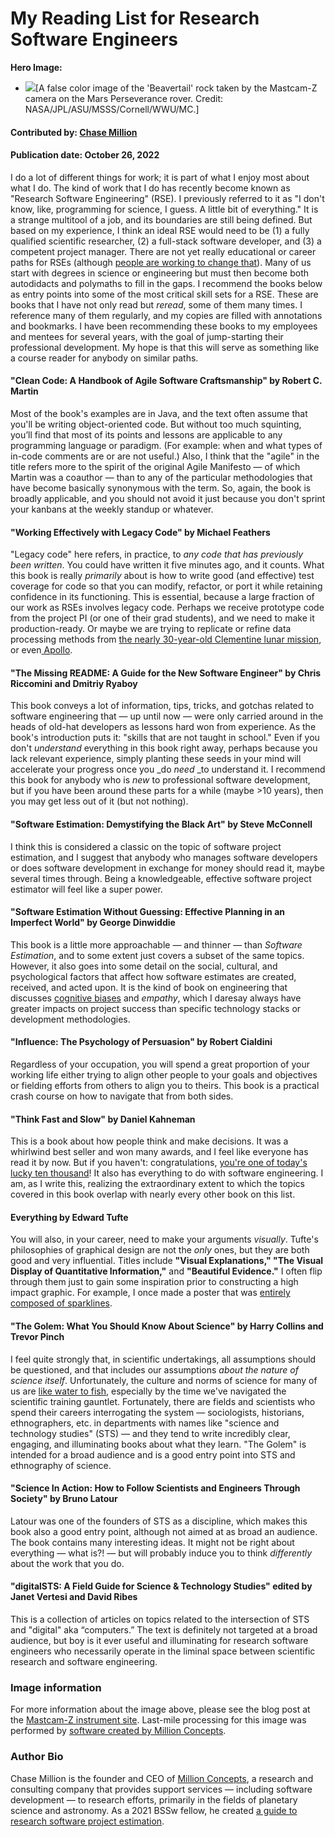 # My Reading List for Research Software Engineers

 **Hero Image:**

  - <img src='../../images/Blog_2210_RSE.png' />[A false color image of the 'Beavertail' rock taken by the Mastcam-Z camera on the Mars Perseverance rover. Credit: NASA/JPL/ASU/MSSS/Cornell/WWU/MC.] 

#### Contributed by: [Chase Million](https://github.com/cmillion)

#### Publication date: October 26, 2022

I do a lot of different things for work; it is part of what I enjoy most about what I do. The kind of work that I do has recently become known as "Research Software Engineering" (RSE). I previously referred to it as "I don't know, like, programming for science, I guess. A little bit of everything." It is a strange multitool of a job, and its boundaries are still being defined. But based on my experience, I think an ideal RSE would need to be (1) a fully qualified scientific researcher, (2) a full-stack software developer, and (3) a competent project manager. There are not yet really educational or career paths for RSEs (although [people are working to change that](https://us-rse.org/)). Many of us start with degrees in science or engineering but must then become both autodidacts and polymaths to fill in the gaps. I recommend the books below as entry points into some of the most critical skill sets for a RSE. These are books that I have not only read but _reread_, some of them many times. I reference many of them regularly, and my copies are filled with annotations and bookmarks. I have been recommending these books to my employees and mentees for several years, with the goal of jump-starting their professional development. My hope is that this will serve as something like a course reader for anybody on similar paths.

#### "Clean Code: A Handbook of Agile Software Craftsmanship" by Robert C. Martin

Most of the book's examples are in Java, and the text often assume that you'll be writing object-oriented code.  But without too much squinting, you’ll find that most of its points and lessons are applicable to any programming language or paradigm. (For example: when and what types of in-code comments are or are not useful.) Also, I think that the "agile" in the title refers more to the spirit of the original Agile Manifesto — of which Martin was a coauthor — than to any of the particular methodologies that have become basically synonymous with the term. So, again, the book is broadly applicable, and you should not avoid it just because you don't sprint your kanbans at the weekly standup or whatever.

#### "Working Effectively with Legacy Code" by Michael Feathers

"Legacy code" here refers, in practice, to _any code that has previously been written_. You could have written it five minutes ago, and it counts. What this book is really _primarily_ about is how to write good (and effective) test coverage for code so that you can modify, refactor, or port it while retaining confidence in its functioning. This is essential, because a large fraction of our work as RSEs involves legacy code. Perhaps we receive prototype code from the project PI (or one of their grad students), and we need to make it production-ready. Or maybe we are trying to replicate or refine data processing methods from [the nearly 30-year-old Clementine lunar mission](https://millionconcepts.com/clem_m3.html), or even[ Apollo](https://millionconcepts.com/ahfe_summary.html).

#### "The Missing README: A Guide for the New Software Engineer" by Chris Riccomini and Dmitriy Ryaboy

This book conveys a lot of information, tips, tricks, and gotchas related to software engineering that — up until now — were only carried around in the heads of old-hat developers as lessons hard won from experience. As the book's introduction puts it: "skills that are not taught in school." Even if you don't _understand_ everything in this book right away, perhaps because you lack relevant experience, simply planting these seeds in your mind will accelerate your progress once you _do _need_ _to understand it. I recommend this book for anybody who is _new_ to professional software development, but if you have been around these parts for a while (maybe >10 years), then you may get less out of it (but not nothing).

#### "Software Estimation: Demystifying the Black Art" by Steve McConnell

I think this is considered a classic on the topic of software project estimation, and I suggest that anybody who manages software developers or does software development in exchange for money should read it, maybe several times through. Being a knowledgeable, effective software project estimator will feel like a super power.

#### "Software Estimation Without Guessing: Effective Planning in an Imperfect World" by George Dinwiddie

This book is a little more approachable — and thinner — than _Software Estimation_, and to some extent just covers a subset of the same topics. However, it also goes into some detail on the social, cultural, and psychological factors that affect how software estimates are created, received, and acted upon. It is the kind of book on engineering that discusses [cognitive biases](https://en.wikipedia.org/wiki/List_of_cognitive_biases) and _empathy_, which I daresay always have greater impacts on project success than specific technology stacks or development methodologies.

#### "Influence: The Psychology of Persuasion" by Robert Cialdini

Regardless of your occupation, you will spend a great proportion of your working life either trying to align other people to your goals and objectives or fielding efforts from others to align you to theirs. This book is a practical crash course on how to navigate that from both sides.

#### "Think Fast and Slow" by Daniel Kahneman

This is a book about how people think and make decisions. It was a whirlwind best seller and won many awards, and I feel like everyone has read it by now. But if you haven't: congratulations, [you're one of today's lucky ten thousand](https://xkcd.com/1053/)! It also has everything to do with software engineering. I am, as I write this, realizing the extraordinary extent to which the topics covered in this book overlap with nearly every other book on this list.

#### Everything by Edward Tufte

You will also, in your career, need to make your arguments _visually_. Tufte's philosophies of graphical design are not the _only_ ones, but they are both good and very influential. Titles include **"Visual Explanations," "The Visual Display of Quantitative Information,"** and **"Beautiful Evidence."** I often flip through them just to gain some inspiration prior to constructing a high impact graphic. For example, I once made a poster that was [entirely composed of sparklines](https://millionconcepts.com/aas235.html). 

#### "The Golem: What You Should Know About Science" by Harry Collins and Trevor Pinch

I feel quite strongly that, in scientific undertakings, all assumptions should be questioned, and that includes our assumptions _about the nature of science itself_. Unfortunately, the culture and norms of science for many of us are [like water to fish](https://www.youtube.com/watch?v=8CrOL-ydFMI), especially by the time we've navigated the scientific training gauntlet. Fortunately, there are fields and scientists who spend their careers interrogating the system — sociologists, historians, ethnographers, etc. in departments with names like "science and technology studies" (STS) — and they tend to write incredibly clear, engaging, and illuminating books about what they learn. "The Golem" is intended for a broad audience and is a good entry point into STS and ethnography of science.

#### "Science In Action: How to Follow Scientists and Engineers Through Society" by Bruno Latour

Latour was one of the founders of STS as a discipline, which makes this book also a good entry point, although not aimed at as broad an audience. The book contains many interesting ideas. It might not be right about everything — what is?! — but will probably induce you to think _differently_ about the work that you do.

#### "digitalSTS: A Field Guide for Science & Technology Studies" edited by Janet Vertesi and David Ribes

This is a collection of articles on topics related to the intersection of STS and "digital" aka “computers.”  The text is definitely not targeted at a broad audience, but boy is it ever useful and illuminating for research software engineers who necessarily operate in the liminal space between scientific research and software engineering.

### Image information

For more information about the image above, please see the blog post at the [Mastcam-Z instrument site](https://mastcamz.asu.edu/galleries/technicolor-beavertail/?back=%2Fmars-images%2Fteam-favorites%2F). Last-mile processing for this image was performed by [software created by Million Concepts](https://www.hou.usra.edu/meetings/lpsc2022/pdf/2533.pdf).

### Author Bio

Chase Million is the founder and CEO of [Million Concepts](https://millionconcepts.com), a research and consulting company that provides support services — including software development — to research efforts, primarily in the fields of planetary science and astronomy. As a 2021 BSSw fellow, he created [a guide to research software project estimation](https://github.com/MillionConcepts/software_project_management).

<!---
Publish: yes
Track: community
Pinned: no
Topics: online learning, software engineering
--->
